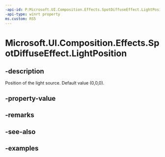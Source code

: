 ```yaml
---
-api-id: P:Microsoft.UI.Composition.Effects.SpotDiffuseEffect.LightPosition
-api-type: winrt property
ms.custom: RS5
---
```


<!-- Property syntax.
public Vector3 LightPosition { get;  set; }
-->

# Microsoft.UI.Composition.Effects.SpotDiffuseEffect.LightPosition

## -description
Position of the light source. Default value (0,0,0).

## -property-value

## -remarks

## -see-also

## -examples

